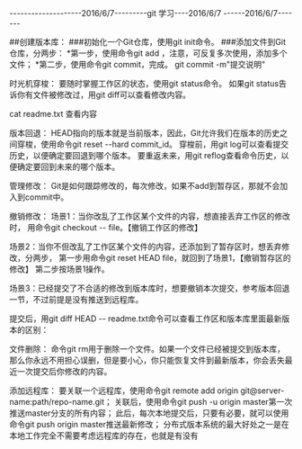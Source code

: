 --------------------2016/6/7---------git 学习----2016/6/7 ------2016/6/7------- 

##创建版本库：
###初始化一个Git仓库，使用git init命令。
###添加文件到Git仓库，分两步：
*第一步，使用命令git add <file>，注意，可反复多次使用，添加多个文件；
*第二步，使用命令git commit，完成。  git commit -m"提交说明"

时光机穿梭：
要随时掌握工作区的状态，使用git status命令。
如果git status告诉你有文件被修改过，用git diff可以查看修改内容。

cat readme.txt  查看内容


版本回退：
HEAD指向的版本就是当前版本，因此，Git允许我们在版本的历史之间穿梭，使用命令git reset --hard commit_id。
穿梭前，用git log可以查看提交历史，以便确定要回退到哪个版本。
要重返未来，用git reflog查看命令历史，以便确定要回到未来的哪个版本。

管理修改：
Git是如何跟踪修改的，每次修改，如果不add到暂存区，那就不会加入到commit中。

撤销修改：
场景1：当你改乱了工作区某个文件的内容，想直接丢弃工作区的修改时，
        用命令git checkout -- file。【撤销工作区的修改】

场景2：当你不但改乱了工作区某个文件的内容，还添加到了暂存区时，想丢弃修改，分两步，
        第一步用命令git reset HEAD file，就回到了场景1，【撤销暂存区的修改】
		第二步按场景1操作。

场景3：已经提交了不合适的修改到版本库时，想要撤销本次提交，参考版本回退一节，不过前提是没有推送到远程库。

提交后，用git diff HEAD -- readme.txt命令可以查看工作区和版本库里面最新版本的区别：

文件删除：
命令git rm用于删除一个文件。如果一个文件已经被提交到版本库，那么你永远不用担心误删，但是要小心，你只能恢复文件到最新版本，你会丢失最近一次提交后你修改的内容。

添加远程库：
要关联一个远程库，使用命令git remote add origin git@server-name:path/repo-name.git；
关联后，使用命令git push -u origin master第一次推送master分支的所有内容；
此后，每次本地提交后，只要有必要，就可以使用命令git push origin master推送最新修改；
分布式版本系统的最大好处之一是在本地工作完全不需要考虑远程库的存在，也就是有没有
